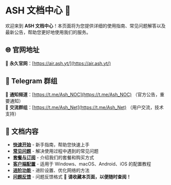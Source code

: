 # ASH 文档中心 🚀  

欢迎来到 **ASH 文档中心**！本页面将为您提供详细的使用指南、常见问题解答以及最新公告，帮助您更好地使用我们的服务。  

## 🌐 官网地址  
🔹 **永久官网**：[https://air.ash.yt/](https://air.ash.yt/)  

## 📢 Telegram 群组  
🔹 **通知频道**：[https://t.me/Ash_NOC](https://t.me/Ash_NOC) （官方公告，重要通知）  
🔹 **交流群组**：[https://t.me/Ash_Net](https://t.me/Ash_Net) （用户交流，技术支持）  

## 📖 文档内容  
- **[快速开始](quickstart.md)** - 新手指南，帮助您快速上手  
- **[常见问题](faq.md)** - 解决使用过程中遇到的常见问题  
- **[套餐与订阅](plans.md)** - 介绍我们的套餐和购买方式  
- **[客户端配置](setup.md)** - 适用于 Windows、macOS、Android、iOS 的配置教程  
- **[进阶功能](advanced.md)** - 进阶设置、优化网络的方法  
- **[问题反馈](feedback.md)** - 问题反馈格式
📌 **请收藏本页面，以便随时查阅！**  
